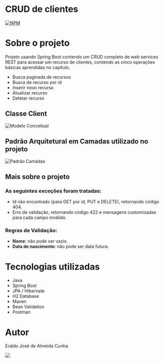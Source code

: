 # CRUD de clientes

[![NPM](https://img.shields.io/npm/l/react)](https://github.com/EraldoCunha/ds-desafio3-CRUD-de-clientes/blob/main/LICENSE)

# Sobre o projeto

Projeto usando Spring Boot contendo um CRUD completo de web services REST para acessar um recurso de clientes, contendo as cinco operações básicas aprendidas no capítulo.
- Busca paginada de recursos
- Busca de recurso por id
- Inserir novo recurso
- Atualizar recurso
- Deletar recurso

## Classe Client
![Modelo Conceitual](https://github.com/EraldoCunha/assets/blob/main/ds-desafio3-CRUD-de-clientes/Modelo%20de%20dom%C3%ADnio%20Client.PNG)

## Padrão Arquitetural em Camadas utilizado no projeto
![Padrão Camadas](https://github.com/EraldoCunha/assets/blob/main/ds-desafio3-CRUD-de-clientes/Padr%C3%A3o%20de%20camadas.PNG)

## Mais sobre o projeto

### As seguintes exceções foram tratadas:
- Id não encontrado (para GET por id, PUT e DELETE), retornando código 404.
- Erro de validação, retornando código 422 e mensagens customizadas para cada campo inválido.

### Regras de Validação:
- **Nome**: não pode ser vazio.
- **Data de nascimento**: não pode ser data futura.

# Tecnologias utilizadas
- Java
- Spring Boot
- JPA / Hibernate
- H2 Database
- Maven
- Bean Validation
- Postman

# Autor

Eraldo José de Almeida Cunha

<a href="https://www.linkedin.com/in/eraldojacunha/" target="_blank"><img src="https://img.shields.io/badge/-LinkedIn-%230077B5?style=for-the-badge&logo=linkedin&logoColor=white" target="_blank"></a>
